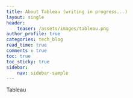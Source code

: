 ```yaml
---
title: About Tableau (writing in progress...)
layout: single
header:
    teaser: /assets/images/tableau.png
author_profile: true
categories: tech_blog
read_time: true
comments : true
toc: true
toc_sticky: true
sidebar:
    nav: sidebar-sample
---
```


Tableau
